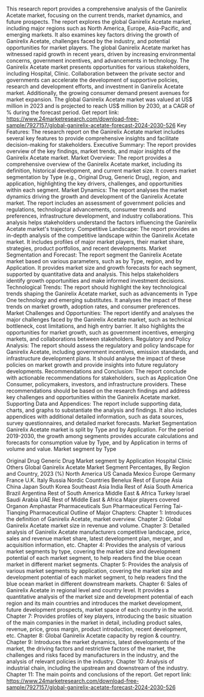 This research report provides a comprehensive analysis of the Ganirelix Acetate market, focusing on the current trends, market dynamics, and future prospects. The report explores the global Ganirelix Acetate market, including major regions such as North America, Europe, Asia-Pacific, and emerging markets. It also examines key factors driving the growth of Ganirelix Acetate, challenges faced by the industry, and potential opportunities for market players.
The global Ganirelix Acetate market has witnessed rapid growth in recent years, driven by increasing environmental concerns, government incentives, and advancements in technology. The Ganirelix Acetate market presents opportunities for various stakeholders, including Hospital, Clinic. Collaboration between the private sector and governments can accelerate the development of supportive policies, research and development efforts, and investment in Ganirelix Acetate market. Additionally, the growing consumer demand present avenues for market expansion.
The global Ganirelix Acetate market was valued at US$ million in 2023 and is projected to reach US$ million by 2030, at a CAGR of % during the forecast period.
Get report link: https://www.24marketresearch.com/download-free-sample/7927157/global-ganirelix-acetate-forecast-2024-2030-526
Key Features:
The research report on the Ganirelix Acetate market includes several key features to provide comprehensive insights and facilitate decision-making for stakeholders.
Executive Summary: The report provides overview of the key findings, market trends, and major insights of the Ganirelix Acetate market.
Market Overview: The report provides a comprehensive overview of the Ganirelix Acetate market, including its definition, historical development, and current market size. It covers market segmentation by Type (e.g., Original Drug, Generic Drug), region, and application, highlighting the key drivers, challenges, and opportunities within each segment.
Market Dynamics: The report analyses the market dynamics driving the growth and development of the Ganirelix Acetate market. The report includes an assessment of government policies and regulations, technological advancements, consumer trends and preferences, infrastructure development, and industry collaborations. This analysis helps stakeholders understand the factors influencing the Ganirelix Acetate market's trajectory.
Competitive Landscape: The report provides an in-depth analysis of the competitive landscape within the Ganirelix Acetate market. It includes profiles of major market players, their market share, strategies, product portfolios, and recent developments.
Market Segmentation and Forecast: The report segment the Ganirelix Acetate market based on various parameters, such as by Type, region, and by Application. It provides market size and growth forecasts for each segment, supported by quantitative data and analysis. This helps stakeholders identify growth opportunities and make informed investment decisions.
Technological Trends: The report should highlight the key technological trends shaping the Ganirelix Acetate market, such as advancements in Type One technology and emerging substitutes. It analyses the impact of these trends on market growth, adoption rates, and consumer preferences.
Market Challenges and Opportunities: The report identify and analyses the major challenges faced by the Ganirelix Acetate market, such as technical bottleneck, cost limitations, and high entry barrier. It also highlights the opportunities for market growth, such as government incentives, emerging markets, and collaborations between stakeholders.
Regulatory and Policy Analysis: The report should assess the regulatory and policy landscape for Ganirelix Acetate, including government incentives, emission standards, and infrastructure development plans. It should analyse the impact of these policies on market growth and provide insights into future regulatory developments.
Recommendations and Conclusion: The report conclude with actionable recommendations for stakeholders, such as Application One Consumer, policymakers, investors, and infrastructure providers. These recommendations should be based on the research findings and address key challenges and opportunities within the Ganirelix Acetate market.
Supporting Data and Appendices: The report include supporting data, charts, and graphs to substantiate the analysis and findings. It also includes appendices with additional detailed information, such as data sources, survey questionnaires, and detailed market forecasts.
Market Segmentation
Ganirelix Acetate market is split by Type and by Application. For the period 2019-2030, the growth among segments provides accurate calculations and forecasts for consumption value by Type, and by Application in terms of volume and value.
Market segment by Type

Original Drug
Generic Drug
Market segment by Application
Hospital
Clinic
Others
Global Ganirelix Acetate Market Segment Percentages, By Region and Country, 2023 (%)
North America
US
Canada
Mexico
Europe
Germany
France
U.K.
Italy
Russia
Nordic Countries
Benelux
Rest of Europe
Asia
China
Japan
South Korea
Southeast Asia
India
Rest of Asia
South America
Brazil
Argentina
Rest of South America
Middle East & Africa
Turkey
Israel
Saudi Arabia
UAE
Rest of Middle East & Africa
Major players covered
Organon
Amphastar Pharmaceuticals
Sun Pharmaceutical
Ferring
Tai-Tianqing Pharmaceutical
Outline of Major Chapters:
Chapter 1: Introduces the definition of Ganirelix Acetate, market overview.
Chapter 2: Global Ganirelix Acetate market size in revenue and volume.
Chapter 3: Detailed analysis of Ganirelix Acetate manufacturers competitive landscape, price, sales and revenue market share, latest development plan, merger, and acquisition information, etc.
Chapter 4: Provides the analysis of various market segments by type, covering the market size and development potential of each market segment, to help readers find the blue ocean market in different market segments.
Chapter 5: Provides the analysis of various market segments by application, covering the market size and development potential of each market segment, to help readers find the blue ocean market in different downstream markets.
Chapter 6: Sales of Ganirelix Acetate in regional level and country level. It provides a quantitative analysis of the market size and development potential of each region and its main countries and introduces the market development, future development prospects, market space of each country in the world.
Chapter 7: Provides profiles of key players, introducing the basic situation of the main companies in the market in detail, including product sales, revenue, price, gross margin, product introduction, recent development, etc.
Chapter 8: Global Ganirelix Acetate capacity by region & country.
Chapter 9: Introduces the market dynamics, latest developments of the market, the driving factors and restrictive factors of the market, the challenges and risks faced by manufacturers in the industry, and the analysis of relevant policies in the industry.
Chapter 10: Analysis of industrial chain, including the upstream and downstream of the industry.
Chapter 11: The main points and conclusions of the report.
Get report link: https://www.24marketresearch.com/download-free-sample/7927157/global-ganirelix-acetate-forecast-2024-2030-526
